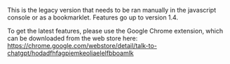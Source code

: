 This is the legacy version that needs to be ran manually in the javascript console or as a bookmarklet. Features go up to version 1.4. 

To get the latest features, please use the Google Chrome extension, which can be downloaded from the web store here: 
https://chrome.google.com/webstore/detail/talk-to-chatgpt/hodadfhfagpiemkeoliaelelfbboamlk
